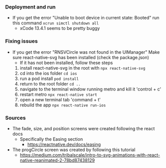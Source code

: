 ### Deployment and run
* If you get the error "Unable to boot device in current state: Booted" run this command `xcrun simctl shutdown all`
    * xCode 13.4.1 seems to be pretty buggy

### Fixing issues
* If you get the error "RNSVCircle was not found in the UIManager"
    Make sure react-native-svg has been installed (check the package.json)
    * If it has not been installed, follow these steps
    1. install react-native-svg in the root with `npx react-native-svg`
    2. cd into the ios folder `cd ios`
    3. run a pod install `pod install`
    4. return to the root folder `cd ..`
    5. navigate to the terminal window running metro and kill it 'control + c'
    6. restart metro `npx react-native start`
    7. open a new terminal tab 'command + t'
    8. rebuild the app `npx react-native run-ios`

### Sources
* The fade, size, and position screens were created following the react docs
    * Specifically the Easing section 
        * https://reactnative.dev/docs/easing
* The progCircle screen was created by following this tutorial
    * https://medium.com/tribalscale/intro-to-svg-animations-with-react-native-reanimated-2-78bd87438129